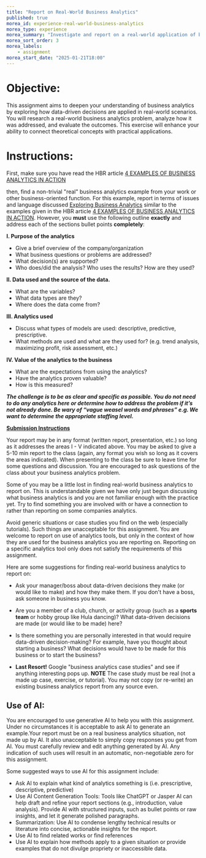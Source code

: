 ```yaml
---
title: "Report on Real-World Business Analytics"
published: true
morea_id: experience-real-world-business-analytics
morea_type: experience
morea_summary: "Investigate and report on a real-world application of business analytics."
morea_sort_order: 3
morea_labels: 
    - assignment
morea_start_date: "2025-01-21T18:00"
---
```


# Objective:
This assignment aims to deepen your understanding of business analytics by exploring how data-driven decisions are applied in real-world scenarios. You will research a real-world business analytics problem, analyze how it was addressed, and evaluate the outcomes. This exercise will enhance your ability to connect theoretical concepts with practical applications.

# Instructions:
First, make sure you have read the HBR article [4 EXAMPLES OF BUSINESS ANALYTICS IN ACTION](https://online.hbs.edu/blog/post/business-analytics-examples) 

then, find a non-trivial "real" business analytics example from your work or other business-oriented function. For this example, report in terms of issues and language discussed [Exploring Business Analytics](experience-exploring-bi-analytics.html) similar to the examples given in the HBR article [4 EXAMPLES OF BUSINESS ANALYTICS IN ACTION](https://online.hbs.edu/blog/post/business-analytics-examples). However, you **must** use the following outline **exactly** and address each of the sections bullet points **completely**:

**I. Purpose of the analytics**

- Give a brief overview of the company/organization
- What business questions or problems are addressed? 
- What decision(s) are supported? 
- Who does/did the analysis? Who uses the results? How are they used?

**II. Data used and the source of the data.**

- What are the variables? 
- What data types are they? 
- Where does the data come from?

**III. Analytics used**

- Discuss what types of models are used: descriptive, predictive, prescriptive. 
- What methods are used and what are they used for? (e.g. trend analysis, maximizing profit, risk assessment, etc.)

**IV. Value of the analytics to the business**

- What are the expectations from using the analytics? 
- Have the analytics proven valuable? 
- How is this measured?

**_The challenge is to be as clear and specific as possible. You do not need to **do** any analytics here or determine how to address the problem if it’s not already done. Be wary of “vague weasel words and phrases” e.g. We want to determine the appropriate staffing level._**



**<span style="text-decoration:underline;">Submission Instructions</span>**

Your report may be in any format (written report, presentation, etc.) so long as it addresses the areas I - V indicated above. You may be asked to give a 5-10 min report to the class (again, any format you wish so long as it covers the areas indicated). When presenting to the class be sure to leave time for some questions and discussion. You are encouraged to ask questions of the class about your business analytics problem.

Some of you may be a little lost in finding real-world business analytics to report on. This is understandable given we have only just begun discussing what business analytics is and you are not familiar enough with the practice yet. Try to find something you are involved with or have a connection to rather than reporting on some companies analytics. 

Avoid generic situations or case studies you find on the web (especially tutorials). Such things are unacceptable for this assignment. You are welcome to report on use of analytics tools, but only in the context of how they are used for the business analytics you are reporting on. Reporting on a specific analytics tool only does not satisfy the requirements of this assignment. 

Here are some suggestions for finding real-world business analytics to report on:

- Ask your manager/boss about data-driven decisions they make (or would like to make) and how they make them. If you don't have a boss, ask someone in business you know.

- Are you a member of a club, church, or activity group (such as a **sports team** or hobby group like Hula dancing)? What data-driven decisions are made (or would like to be made) here?

- Is there something you are personally interested in that would require data-driven decision-making? For example, have you thought about starting a business? What decisions would have to be made for this business or to start the business?

- **Last Resort!** Google "business analytics case studies" and see if anything interesting pops up. **NOTE** The case study must be real (not a made up case, exercise, or tutorial). You may not copy (or re-write) an existing business analytics report from any source even. 

## Use of AI:
You are encouraged to use generative AI to help you with this assignment. Under no circumstances it is acceptable to ask AI to generate an example.Your report must be on a real business analytics situation, not made up by AI. It also unacceptable to simply copy responses you get from AI. You must carefully review and edit anything generated by AI. Any indication of such uses will result in an automatic, non-negotiable zero for this assignment.

Some suggested ways to use AI for this assignment include:
- Ask AI to explain what kind of analytics something is (i.e. prescriptive, descriptive, predictive)
- Use AI Content Generation Tools: Tools like ChatGPT or Jasper AI can help draft and refine your report sections (e.g., introduction, value analysis). Provide AI with structured inputs, such as bullet points or raw insights, and let it generate polished paragraphs.
- Summarization: Use AI to condense lengthy technical results or literature into concise, actionable insights for the report.
- Use AI to find related works or find references 
- Use AI to explain how methods apply to a given situation or provide examples that do not divulge propriety or inaccessible data.